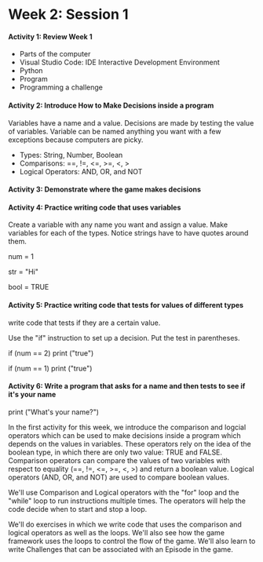 # Week 2: Session 1

#### Activity 1: Review Week 1

* Parts of the computer
* Visual Studio Code: IDE Interactive Development Environment
* Python
* Program
* Programming a challenge

#### Activity 2: Introduce How to Make Decisions inside a program

Variables have a name and a value.  Decisions are made by testing the value of variables.  Variable can be named anything you want with a few exceptions because computers are picky.

* Types:  String, Number, Boolean
* Comparisons: ==, !=, &lt;=, &gt;=, &lt;, &gt;
* Logical Operators: AND, OR, and NOT

#### Activity 3: Demonstrate where the game makes decisions  

#### Activity 4: Practice writing code that uses variables

Create a variable with any name you want and assign a value.  Make variables for each of the types.  Notice strings have to have quotes around them.  

num = 1

str = "Hi"

bool = TRUE

#### Activity 5: Practice writing code that tests for values of different types  

write code that tests if they are a certain value.

Use the "if" instruction to set up a decision. Put the test in parentheses.   

if \(num == 2\) print \("true"\)

if \(num == 1\) print \("true"\)

#### Activity 6: Write a program that asks for a name and then tests to see if it's your name

print \("What's your name?"\)



In the first activity for this week, we introduce the comparison and logcial operators which can be used to make decisions inside a program which depends on the values in variables. These operators rely on the idea of the boolean type, in which there are only two value: TRUE and FALSE. Comparison operators can compare the values of two variables with respect to equality \(==, !=, &lt;=, &gt;=, &lt;, &gt;\) and return a boolean value. Logical operators \(AND, OR, and NOT\) are used to compare boolean values.

We'll use Comparison and Logical operators with the "for" loop and the "while" loop to run instructions multiple times. The operators will help the code decide when to start and stop a loop.

We'll do exercises in which we write code that uses the comparison and logical operators as well as the loops. We'll also see how the game framework uses the loops to control the flow of the game. We'll also learn to write Challenges that can be associated with an Episode in the game.

